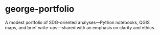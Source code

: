 # george-portfolio
A modest portfolio of SDG-oriented analyses—Python notebooks, QGIS maps, and brief write-ups—shared with an emphasis on clarity and ethics.
